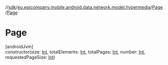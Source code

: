 //[sdk](../../../index.md)/[eu.epicompany.mobile.android.data.network.model.hypermedia](../index.md)/[Page](index.md)/[Page](-page.md)

# Page

[androidJvm]\
constructor(size: [Int](https://kotlinlang.org/api/latest/jvm/stdlib/kotlin/-int/index.html), totalElements: [Int](https://kotlinlang.org/api/latest/jvm/stdlib/kotlin/-int/index.html), totalPages: [Int](https://kotlinlang.org/api/latest/jvm/stdlib/kotlin/-int/index.html), number: [Int](https://kotlinlang.org/api/latest/jvm/stdlib/kotlin/-int/index.html), requestedPageSize: [Int](https://kotlinlang.org/api/latest/jvm/stdlib/kotlin/-int/index.html))
